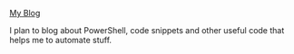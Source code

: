 [My Blog](https://pauljnav.github.io/)

I plan to blog about PowerShell, code snippets and other useful code that helps me to automate stuff.
